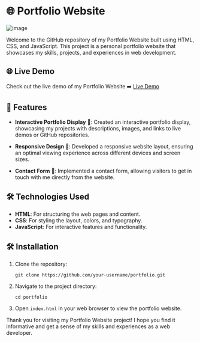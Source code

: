 # 🌐 Portfolio Website

![image](https://github.com/rahil1202/portfolio/assets/104057403/555832fb-da66-48a3-a49d-75fedb7d9fca)


Welcome to the GitHub repository of my Portfolio Website built using HTML, CSS, and JavaScript. This project is a personal portfolio website that showcases my skills, projects, and experiences in web development.

## 🌐 Live Demo

Check out the live demo of my Portfolio Website ➡️ [Live Demo](https://rahil1202.github.io/portfolio/)

## 🚀 Features

- **Interactive Portfolio Display** 🎨: Created an interactive portfolio display, showcasing my projects with descriptions, images, and links to live demos or GitHub repositories.

- **Responsive Design** 📱: Developed a responsive website layout, ensuring an optimal viewing experience across different devices and screen sizes.

- **Contact Form** 📧: Implemented a contact form, allowing visitors to get in touch with me directly from the website.

## 🛠️ Technologies Used

- **HTML**: For structuring the web pages and content.
- **CSS**: For styling the layout, colors, and typography.
- **JavaScript**: For interactive features and functionality.



## 🛠️ Installation

1. Clone the repository:
   ```
   git clone https://github.com/your-username/portfolio.git
   ```

2. Navigate to the project directory:
   ```
   cd portfolio
   ```    

3. Open `index.html` in your web browser to view the portfolio website.


Thank you for visiting my Portfolio Website project! I hope you find it informative and get a sense of my skills and experiences as a web developer.
